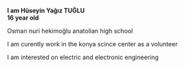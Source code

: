 **I am Hüseyin Yağız TUĞLU  
16 year old**

Osman nuri hekimoğlu anatolian high school

I am curently work in the konya scince center as a volunteer

I am interested on electric and electronic engineering 







